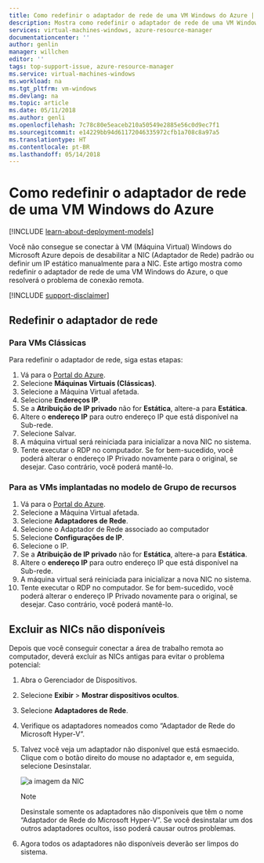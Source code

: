 ```yaml
---
title: Como redefinir o adaptador de rede de uma VM Windows do Azure | Microsoft Docs
description: Mostra como redefinir o adaptador de rede de uma VM Windows do Azure
services: virtual-machines-windows, azure-resource-manager
documentationcenter: ''
author: genlin
manager: willchen
editor: ''
tags: top-support-issue, azure-resource-manager
ms.service: virtual-machines-windows
ms.workload: na
ms.tgt_pltfrm: vm-windows
ms.devlang: na
ms.topic: article
ms.date: 05/11/2018
ms.author: genli
ms.openlocfilehash: 7c78c80e5eaceb210a50549e2885e56c0d9ec7f1
ms.sourcegitcommit: e14229bb94d61172046335972cfb1a708c8a97a5
ms.translationtype: HT
ms.contentlocale: pt-BR
ms.lasthandoff: 05/14/2018
---
```

# <a name="how-to-reset-network-interface-for-azure-windows-vm"></a>Como redefinir o adaptador de rede de uma VM Windows do Azure 

[!INCLUDE [learn-about-deployment-models](../../../includes/learn-about-deployment-models-both-include.md)]

Você não consegue se conectar à VM (Máquina Virtual) Windows do Microsoft Azure depois de desabilitar a NIC (Adaptador de Rede) padrão ou definir um IP estático manualmente para a NIC. Este artigo mostra como redefinir o adaptador de rede de uma VM Windows do Azure, o que resolverá o problema de conexão remota.

[!INCLUDE [support-disclaimer](../../../includes/support-disclaimer.md)]
## <a name="reset-network-interface"></a>Redefinir o adaptador de rede

### <a name="for-classic-vms"></a>Para VMs Clássicas

Para redefinir o adaptador de rede, siga estas etapas:

1.  Vá para o [Portal do Azure]( https://ms.portal.azure.com).
2.  Selecione **Máquinas Virtuais (Clássicas)**.
3.  Selecione a Máquina Virtual afetada.
4.  Selecione **Endereços IP**.
5.  Se a **Atribuição de IP privado** não for **Estática**, altere-a para **Estática**.
6.  Altere o **endereço IP** para outro endereço IP que está disponível na Sub-rede.
7.  Selecione Salvar.
8.  A máquina virtual será reiniciada para inicializar a nova NIC no sistema.
9.  Tente executar o RDP no computador. Se for bem-sucedido, você poderá alterar o endereço IP Privado novamente para o original, se desejar. Caso contrário, você poderá mantê-lo. 

### <a name="for-vms-deployed-in-resource-group-model"></a>Para as VMs implantadas no modelo de Grupo de recursos

1.  Vá para o [Portal do Azure]( https://ms.portal.azure.com).
2.  Selecione a Máquina Virtual afetada.
3.  Selecione **Adaptadores de Rede**.
4.  Selecione o Adaptador de Rede associado ao computador
5.  Selecione **Configurações de IP**.
6.  Selecione o IP. 
7.  Se a **Atribuição de IP privado** não for **Estática**, altere-a para **Estática**.
8.  Altere o **endereço IP** para outro endereço IP que está disponível na Sub-rede.
9. A máquina virtual será reiniciada para inicializar a nova NIC no sistema.
10. Tente executar o RDP no computador. Se for bem-sucedido, você poderá alterar o endereço IP Privado novamente para o original, se desejar. Caso contrário, você poderá mantê-lo. 

## <a name="delete-the-unavailable-nics"></a>Excluir as NICs não disponíveis
Depois que você conseguir conectar a área de trabalho remota ao computador, deverá excluir as NICs antigas para evitar o problema potencial:

1.  Abra o Gerenciador de Dispositivos.
2.  Selecione **Exibir** > **Mostrar dispositivos ocultos**.
3.  Selecione **Adaptadores de Rede**. 
4.  Verifique os adaptadores nomeados como “Adaptador de Rede do Microsoft Hyper-V”.
5.  Talvez você veja um adaptador não disponível que está esmaecido. Clique com o botão direito do mouse no adaptador e, em seguida, selecione Desinstalar.

    ![a imagem da NIC](media/reset-network-interface/nicpage.png)

    > [!NOTE]
    > Desinstale somente os adaptadores não disponíveis que têm o nome “Adaptador de Rede do Microsoft Hyper-V”. Se você desinstalar um dos outros adaptadores ocultos, isso poderá causar outros problemas.
    >
    >

6.  Agora todos os adaptadores não disponíveis deverão ser limpos do sistema.
